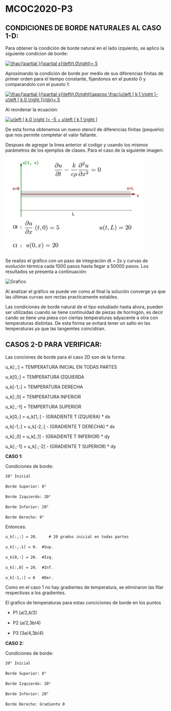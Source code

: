 # MCOC2020-P3

## CONDICIONES DE BORDE NATURALES AL CASO 1-D:

Para obtener la condición de borde natural en el lado izquierdo, se aplico la siguiente condicion de borde:

<a href="https://www.codecogs.com/eqnedit.php?latex=\frac{\partial&space;}{\partial&space;x}\left(t,0\right)=&space;5" target="_blank"><img src="https://latex.codecogs.com/svg.latex?\frac{\partial&space;}{\partial&space;x}\left(t,0\right)=&space;5" title="\frac{\partial }{\partial x}\left(t,0\right)= 5" /></a>

Aproximando la condición de borde por medio de sus diferencias finitas de primer orden para el tiempo constante, fijandonos en el puesto 0 y comparandolo con el puesto 1:

<a href="https://www.codecogs.com/eqnedit.php?latex=\frac{\partial&space;}{\partial&space;x}\left(t,0\right)\approx&space;\frac{u\left&space;[&space;k,1&space;\right&space;]-u\left&space;[&space;k,0&space;\right&space;]}{dx}=&space;5" target="_blank"><img src="https://latex.codecogs.com/svg.latex?\frac{\partial&space;}{\partial&space;x}\left(t,0\right)\approx&space;\frac{u\left&space;[&space;k,1&space;\right&space;]-u\left&space;[&space;k,0&space;\right&space;]}{dx}=&space;5" title="\frac{\partial }{\partial x}\left(t,0\right)\approx \frac{u\left [ k,1 \right ]-u\left [ k,0 \right ]}{dx}= 5" /></a>

Al reordenar la ecuación:

<a href="https://www.codecogs.com/eqnedit.php?latex=u\left&space;[&space;k,0&space;\right&space;]=&space;-5&space;&plus;&space;u\left&space;[&space;k,1&space;\right&space;]" target="_blank"><img src="https://latex.codecogs.com/gif.latex?u\left&space;[&space;k,0&space;\right&space;]=&space;-5&space;&plus;&space;u\left&space;[&space;k,1&space;\right&space;]" title="u\left [ k,0 \right ]= -5 + u\left [ k,1 \right ]" /></a>

De esta forma obtenemos un nuevo stencil de diferencias finitas (pequeño) que nos permite completar el valor faltante.

Despues de agregar la linea anterior al codigo y usando los mismos parámetros de los ejemplos de clases. Para el caso de la siguiente imagen: 

 ![Problema](ProblemaE3.png)

Se realizo el gráfico con un paso de integración dt = 2s y curvas de evolución térmica cada 1000 pasos hasta llegar a 50000 pasos. Los resultados se presenta a continuación:

 ![Grafico](Grafico_E3_Evolución_Termica.png)

Al analizar el gráfico se puede ver como al final la solución converge ya que las últimas curvas son rectas practicamente estables.

Las condiciones de borde natural de el tipo estudiado hasta ahora, pueden ser utilizadas cuando se tiene continuidad de piezas de hormigón, es decir cando se tiene una piexa con ciertas temperaturas adyacente a otra con temperaturas distintas. De esta forma se evitará tener un salto en las temperaturas ya que las tangemtes coincidiran.  



## CASOS 2-D PARA VERIFICAR:

Las conciones de borde para el caso 2D son de la forma:

u_k[:,:] = TEMPERATURA INICIAL EN TODAS PARTES

u_k[0,:] = TEMPERATURA IZQUIERDA

u_k[-1,:] =  TEMPERATURA DERECHA

u_k[:,0] =  TEMPERATURA INFERIOR

u_k[:,-1] = TEMPERTURA SUPERIOR


u_k[0,:] = u_k[1,:] - (GRADIENTE T IZQUIERA) * dx

u_k[-1,:] = u_k[-2,:] - (GRADIENTE T DERECHA) * dx

u_k[:,0] = u_k[:,1] - (GRADIENTE T INFERIOR) * dy

u_k[:,-1] = u_k[:,-2] - (GRADIENTE T SUPERIOR) * dy



**CASO 1:**

Condiciones de borde:

    20° Inicial
    
    Borde Superior: 0°
    
    Borde Izquierdo: 20°
    
    Borde Inferior: 20°
    
    Borde Derecho: 0°
    
Entonces:

    u_k[:,:] = 20.     # 20 grados inicial en todas partes
    
    u_k[:,-1] = 0.  #Sup.
    
    u_k[0,:] = 20.  #Izq.
    
    u_k[:,0] = 20.  #Inf.
    
    u_k[-1,:] = 0   #Der.
    
Como en el caso 1 no hay gradientes de temperatura, se eliminaron las filar respectivas a los gradientes.

El grafico de temperaturas para estas conciciones de borde en los puntos

* P1 (𝑎/2,𝑏/2)

* P2 (𝑎/2,3𝑏/4)

* P3 (3𝑎/4,3𝑏/4)


**CASO 2:**

Condiciones de borde:

    20° Inicial
    
    Borde Superior: 0°
    
    Borde Izquierdo: 20°
    
    Borde Inferior: 20°
    
    Borde Derecho: Gradiente 0
    
